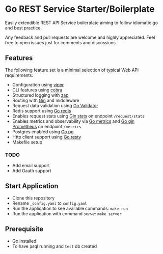 # Go REST Service Starter/Boilerplate

Easily extendible REST API Service boilerplate aiming to follow idiomatic go and best practice.

Any feedback and pull requests are welcome and highly appreciated. Feel free to open issues just for comments and discussions.

## Features

The following feature set is a minimal selection of typical Web API requirements:

- Configuration using [viper](https://github.com/spf13/viper)
- CLI features using [cobra](https://github.com/spf13/cobra)
- Structured logging with [zap](https://github.com/uber-go/zap)
- Routing with [Gin](https://github.com/gin-gonic/gin) and middleware
- Request data validation using [Go Validator](https://github.com/go-playground/validator)
- Redis support using [Go redis](https://github.com/go-redis/redis/)
- Enables request stats using [Gin stats](https://github.com/semihalev/gin-stats) on endpoint `/request/stats`
- Enables metrics and observability via [Go metrics](https://github.com/rcrowley/go-metrics) and [Go gin Prometheus](https://github.com/zsais/go-gin-prometheus) on endpoint `/metrics`
- Postgres enabled using [Go pg](https://github.com/go-pg/pg)
- Http client support using [Go resty](https://github.com/go-resty/resty)
- Makefile setup

### TODO
- Add email support
- Add Oauth support

## Start Application

- Clone this repository
- Rename `_config.yaml` to `config.yaml`
- Run the application to see available commands: `make run`
- Run the application with command _serve_: `make server`

## Prerequisite

- Go installed
- To have psql running and `test` db created